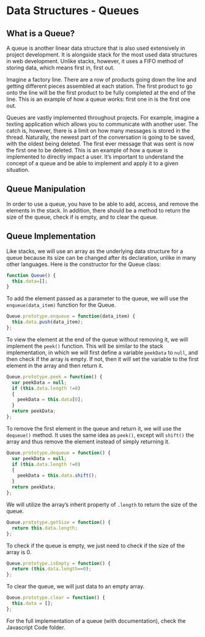 # Data Structures - Queues

## What is a Queue?

A queue is another linear data structure that is also used extensively in
project development. It is alongside stack for the most used data structures in web
development. Unlike stacks, however, it uses a FIFO method of storing data, which
means first in, first out.

Imagine a factory line. There are a row of products going down the line and
getting different pieces assembled at each station. The first product to go onto the
line will be the first product to be fully completed at the end of the line. This is an
example of how a queue works: first one in is the first one out.

Queues are vastly implemented throughout projects. For example, imagine a
texting application which allows you to communicate with another user. The catch
is, however, there is a limit on how many messages is stored in the thread.
Naturally, the newest part of the conversation is going to be saved, with the oldest
being deleted. The first ever message that was sent is now the first one to be
deleted. This is an example of how a queue is implemented to directly impact a
user. It’s important to understand the concept of a queue and be able to
implement and apply it to a given situation.

## Queue Manipulation

In order to use a queue, you have to be able to add, access, and remove
the elements in the stack. In addition, there should be a method to return the size
of the queue, check if is empty, and to clear the queue.

## Queue Implementation

Like stacks, we will use an array as the underlying data structure for a queue
because its size can be changed after its declaration, unlike in many other
languages. Here is the constructor for the Queue class:

```javascript
function Queue() {
  this.data=[];
}
```

To add the element passed as a parameter to the queue, we will use the
`enqueue(data_item)` function for the Queue.

```javascript
Queue.prototype.enqueue = function(data_item) {
  this.data.push(data_item);
};
```

To view the element at the end of the queue without removing it, we will implement
the `peek()` function. This will be similar to the stack implementation, in which we
will first define a variable `peekData` to `null`, and then check if the array is empty.
If not, then it will set the variable to the first element in the array and then return it.

```javascript
Queue.prototype.peek = function() {
  var peekData = null;
  if (this.data.length !=0)
  {
    peekData = this.data[0];
  }
  return peekData;
};
```

To remove the first element in the queue and return it, we will use the `dequeue()`
method. It uses the same idea as `peek()`, except will `shift()` the array and thus
remove the element instead of simply returning it.

```javascript
Queue.prototype.dequeue = function() {
  var peekData = null;
  if (this.data.length !=0)
  {
    peekData = this.data.shift();
  }
  return peekData;
};
```

We will utilize the array’s inherit property of `.length` to return the size of the
queue.

```javascript
Queue.prototype.getSize = function() {
  return this.data.length;
};
```

To check if the queue is empty, we just need to check if the size of the array is 0.

```javascript
Queue.prototype.isEmpty = function() {
  return (this.data.length==0);
};
```

To clear the queue, we will just data to an empty array.

```javascript
Queue.prototype.clear = function() {
  this.data = [];
};
```

For the full implementation of a queue (with documentation), check the Javascript Code folder.

